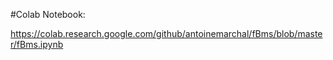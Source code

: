#Colab Notebook: 

https://colab.research.google.com/github/antoinemarchal/fBms/blob/master/fBms.ipynb
